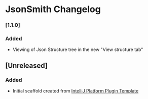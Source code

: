 <!-- Keep a Changelog guide -> https://keepachangelog.com -->

# JsonSmith Changelog
### [1.1.0]
### Added
 - Viewing of Json Structure tree in the new "View structure tab"

## [Unreleased]
### Added
- Initial scaffold created from [IntelliJ Platform Plugin Template](https://github.com/JetBrains/intellij-platform-plugin-template)
